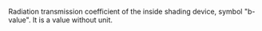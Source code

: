 Radiation transmission coefficient of the inside shading device, symbol "b-value". It is a value without unit.